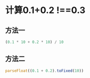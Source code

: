 # 计算0.1+0.2 !==0.3

## 方法一

```javascript
(0.1 * 10 + 0.2 * 10) / 10
```

## 方法二

```javascript
parseFloat((0.1 + 0.2).toFixed(10))
```
